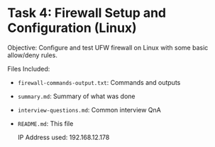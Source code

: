 # Task 4: Firewall Setup and Configuration (Linux)

Objective:
Configure and test UFW firewall on Linux with some basic allow/deny rules.

Files Included:
- `firewall-commands-output.txt`: Commands and outputs
- `summary.md`: Summary of what was done
- `interview-questions.md`: Common interview QnA
- `README.md`: This file

  IP Address used: 192.168.12.178
